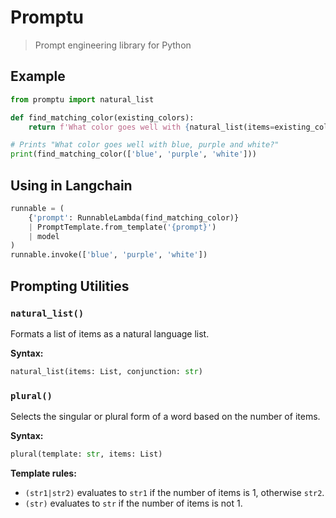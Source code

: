 # Promptu

> Prompt engineering library for Python

## Example

```py
from promptu import natural_list

def find_matching_color(existing_colors):
    return f'What color goes well with {natural_list(items=existing_colors, conjunction="and")}?'

# Prints "What color goes well with blue, purple and white?"
print(find_matching_color(['blue', 'purple', 'white']))
```

## Using in Langchain

```py
runnable = (
    {'prompt': RunnableLambda(find_matching_color)}
    | PromptTemplate.from_template('{prompt}')
    | model
)
runnable.invoke(['blue', 'purple', 'white'])
```

## Prompting Utilities

### `natural_list()`

Formats a list of items as a natural language list.

**Syntax:**

```py
natural_list(items: List, conjunction: str)
```

### `plural()`

Selects the singular or plural form of a word based on the number of items.

**Syntax:**

```py
plural(template: str, items: List)
```

**Template rules:**

- `(str1|str2)` evaluates to `str1` if the number of items is 1, otherwise
  `str2`.
- `(str)` evaluates to `str` if the number of items is not 1.

